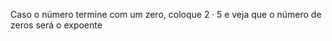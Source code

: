 
Caso o número termine com um zero, coloque $2 \cdot 5$ e veja que o número de zeros será o expoente 